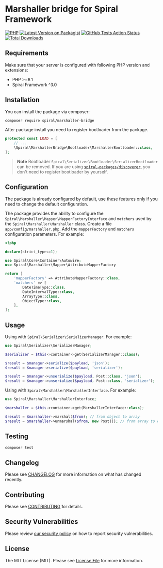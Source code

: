 # Marshaller bridge for Spiral Framework

[![PHP](https://img.shields.io/packagist/php-v/spiral/marshaller-bridge.svg?style=flat-square)](https://packagist.org/packages/spiral/marshaller-bridge)
[![Latest Version on Packagist](https://img.shields.io/packagist/v/spiral/marshaller-bridge.svg?style=flat-square)](https://packagist.org/packages/spiral/marshaller-bridge)
[![GitHub Tests Action Status](https://img.shields.io/github/workflow/status/spiral/marshaller-bridge/run-tests?label=tests&style=flat-square)](https://github.com/spiral/marshaller-bridge/actions?query=workflow%3Arun-tests+branch%3Amaster)
[![Total Downloads](https://img.shields.io/packagist/dt/spiral/marshaller-bridge.svg?style=flat-square)](https://packagist.org/packages/spiral/marshaller-bridge)

## Requirements

Make sure that your server is configured with following PHP version and extensions:

- PHP >=8.1
- Spiral Framework ^3.0

## Installation

You can install the package via composer:

```bash
composer require spiral/marshaller-bridge
```

After package install you need to register bootloader from the package.

```php
protected const LOAD = [
    // ...
    \Spiral\MarshallerBridge\Bootloader\MarshallerBootloader::class,
];
```

> **Note**
> Bootloader `Spiral\Serializer\Bootloader\SerializerBootloader` can be removed.
> If you are using [`spiral-packages/discoverer`](https://github.com/spiral-packages/discoverer),
> you don't need to register bootloader by yourself.

## Configuration
The package is already configured by default, use these features only if you need to change the default configuration.

The package provides the ability to configure the `Spiral\Marshaller\Mapper\MapperFactoryInterface` and `matchers` used by the `Spiral\Marshaller\Marshaller` class.
Create a file `app/config/marshaller.php`.
Add the `mapperFactory` and `matchers` configuration parameters. For example:
```php
<?php

declare(strict_types=1);

use Spiral\Core\Container\Autowire;
use Spiral\Marshaller\Mapper\AttributeMapperFactory

return [
    'mapperFactory' => AttributeMapperFactory::class, 
    'matchers' => [
        DateTimeType::class,
        DateIntervalType::class,
        ArrayType::class,
        ObjectType::class,
    ],      
];
```

## Usage
Using with `Spiral\Serializer\SerializerManager`. For example:
```php
use Spiral\Serializer\SerializerManager;

$serializer = $this->container->get(SerializerManager::class); 

$result = $manager->serialize($payload, 'json');
$result = $manager->serialize($payload, 'serializer');

$result = $manager->unserialize($payload, Post::class, 'json');
$result = $manager->unserialize($payload, Post::class, 'serializer');
```
Using with `Spiral\Marshaller\MarshallerInterface`. For example:
```php
use Spiral\Marshaller\MarshallerInterface;

$marshaller = $this->container->get(MarshallerInterface::class);

$result = $marshaller->marshal($from); // from object to array
$result = $marshaller->unmarshal($from, new Post()); // from array to object
```

## Testing

```bash
composer test
```

## Changelog

Please see [CHANGELOG](CHANGELOG.md) for more information on what has changed recently.

## Contributing

Please see [CONTRIBUTING](.github/CONTRIBUTING.md) for details.

## Security Vulnerabilities

Please review [our security policy](../../security/policy) on how to report security vulnerabilities.

## License

The MIT License (MIT). Please see [License File](LICENSE) for more information.
